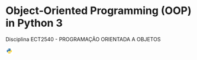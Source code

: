 # Object-Oriented Programming (OOP) in Python 3

Disciplina ECT2540 - PROGRAMAÇÃO ORIENTADA A OBJETOS

<code><img height="20" src="https://raw.githubusercontent.com/github/explore/80688e429a7d4ef2fca1e82350fe8e3517d3494d/topics/python/python.png"></code>
